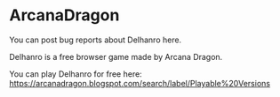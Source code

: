 # ArcanaDragon

You can post bug reports about Delhanro here.

Delhanro is a free browser game made by Arcana Dragon.

You can play Delhanro for free here: https://arcanadragon.blogspot.com/search/label/Playable%20Versions

